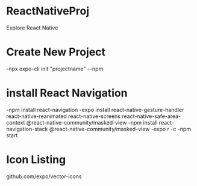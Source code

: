 # ReactNativeProj
Explore React Native

# Create New Project
-npx expo-cli init "projectname" --npm

# install React Navigation
-npm install react-navigation
-expo install react-native-gesture-handler react-native-reanimated react-native-screens react-native-safe-area-context @react-native-community/masked-view
-npm install react-navigation-stack @react-native-community/masked-view
-expo r -c
-npm start

# Icon Listing 
github.com/expo/vector-icons
